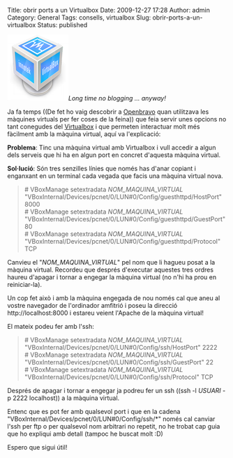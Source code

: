 Title: obrir ports a un Virtualbox
Date: 2009-12-27 17:28
Author: admin
Category: General
Tags: consells, virtualbox
Slug: obrir-ports-a-un-virtualbox
Status: published

*[<img src="./wp-content/uploads/2008/03/vbox.png" title="logo del virtualbox" class="alignright size-full wp-image-314" width="140" height="151" />](./wp-content/uploads/2008/03/vbox.png)Long time no blogging ... anyway!*

Ja fa temps ((De fet ho vaig descobrir a [Openbravo](http://www.openbravo.com "Lloc web d'Openbravo un ERP open source") quan utilitzava les màquines virtuals per fer coses de la feina)) que feia servir unes opcions no tant conegudes del [Virtualbox](http://www.virtualbox.org "Lloc web del projecte Virtualbox una eina per a crear i gestionar màquines virtuals") i que permeten interactuar molt més fàcilment amb la màquina virtual, aquí va l'explicació:

**Problema**: Tinc una màquina virtual amb Virtualbox i vull accedir a algun dels serveis que hi ha en algun port en concret d'aquesta màquina virtual.

**Sol·lució**: Són tres senzilles línies que només has d'anar copiant i enganxant en un terminal cada vegada que facis una màquina virtual nova.

> ﻿# VBoxManage setextradata *NOM_MAQUINA_VIRTUAL* "VBoxInternal/Devices/pcnet/0/LUN#0/Config/guesthttpd/HostPort" 8000  
> \# VBoxManage setextradata *NOM_MAQUINA_VIRTUAL* "VBoxInternal/Devices/pcnet/0/LUN#0/Config/guesthttpd/GuestPort" 80  
> \# VBoxManage setextradata *NOM_MAQUINA_VIRTUAL* "VBoxInternal/Devices/pcnet/0/LUN#0/Config/guesthttpd/Protocol" TCP

Canvieu el "*NOM_MAQUINA_VIRTUAL*" pel nom que li hagueu posat a la màquina virtual. Recordeu que després d'executar aquestes tres ordres haureu d'apagar i tornar a engegar la màquina virtual (no n'hi ha prou en reiniciar-la).

Un cop fet això i amb la màquina engegada de nou només cal que aneu al vostre navegador de l'ordinador amfitrió i poseu la direcció http://localhost:8000 i estareu veient l'Apache de la màquina virtual!

El mateix podeu fer amb l'ssh:

> ﻿# VBoxManage setextradata *NOM_MAQUINA_VIRTUAL* "VBoxInternal/Devices/pcnet/0/LUN#0/Config/ssh/HostPort" 2222  
> \# VBoxManage setextradata *NOM_MAQUINA_VIRTUAL* "VBoxInternal/Devices/pcnet/0/LUN#0/Config/ssh/GuestPort" 22  
> \# VBoxManage setextradata *NOM_MAQUINA_VIRTUAL* "VBoxInternal/Devices/pcnet/0/LUN#0/Config/ssh/Protocol" TCP

Després de apagar i tornar a engegar ja podreu fer un ssh ((ssh -l *USUARI* -p 2222 localhost)) a la màquina virtual.

Entenc que es pot fer amb qualsevol port i que en la cadena "VBoxInternal/Devices/pcnet/0/LUN#0/Config/ssh/\*" només cal canviar l'ssh per ftp o per qualsevol nom arbitrari no repetit, no he trobat cap guia que ho expliqui amb detall (tampoc he buscat molt :D)

Espero que sigui útil!
